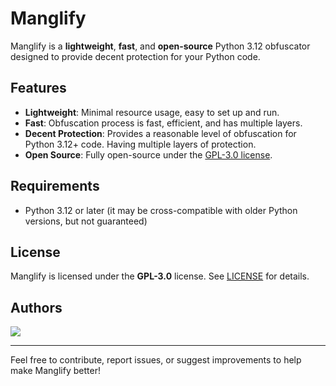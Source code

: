 # Manglify

Manglify is a **lightweight**, **fast**, and **open-source** Python 3.12 obfuscator designed to provide decent protection for your Python code.

## Features

- **Lightweight**: Minimal resource usage, easy to set up and run.
- **Fast**: Obfuscation process is fast, efficient, and has multiple layers.
- **Decent Protection**: Provides a reasonable level of obfuscation for Python 3.12+ code. Having multiple layers of protection.
- **Open Source**: Fully open-source under the [GPL-3.0 license](https://www.gnu.org/licenses/gpl-3.0.en.html).

## Requirements

- Python 3.12 or later (it may be cross-compatible with older Python versions, but not guaranteed)

## License

Manglify is licensed under the **GPL-3.0** license. See [LICENSE](LICENSE) for details.

## Authors

<a href="https://github.com/ImInTheICU/Manglify/graphs/contributors"><img src="https://contrib.rocks/image?repo=ImInTheICU/Manglify"/></a>

---
Feel free to contribute, report issues, or suggest improvements to help make Manglify better!
